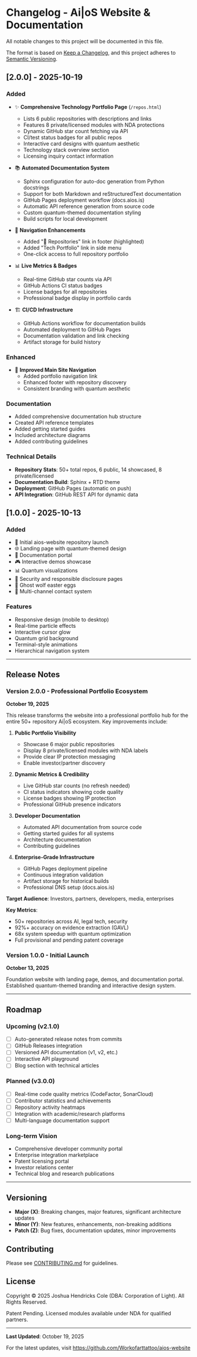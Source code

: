 # Changelog - Ai|oS Website & Documentation

All notable changes to this project will be documented in this file.

The format is based on [Keep a Changelog](https://keepachangelog.com/en/1.0.0/),
and this project adheres to [Semantic Versioning](https://semver.org/spec/v2.0.0.html).

## [2.0.0] - 2025-10-19

### Added
- ✨ **Comprehensive Technology Portfolio Page** (`/repos.html`)
  - Lists 6 public repositories with descriptions and links
  - Features 8 private/licensed modules with NDA protections
  - Dynamic GitHub star count fetching via API
  - CI/test status badges for all public repos
  - Interactive card designs with quantum aesthetic
  - Technology stack overview section
  - Licensing inquiry contact information

- 📚 **Automated Documentation System**
  - Sphinx configuration for auto-doc generation from Python docstrings
  - Support for both Markdown and reStructuredText documentation
  - GitHub Pages deployment workflow (docs.aios.is)
  - Automatic API reference generation from source code
  - Custom quantum-themed documentation styling
  - Build scripts for local development

- 🔗 **Navigation Enhancements**
  - Added "🔗 Repositories" link in footer (highlighted)
  - Added "Tech Portfolio" link in side menu
  - One-click access to full repository portfolio

- 📊 **Live Metrics & Badges**
  - Real-time GitHub star counts via API
  - GitHub Actions CI status badges
  - License badges for all repositories
  - Professional badge display in portfolio cards

- 🏗️ **CI/CD Infrastructure**
  - GitHub Actions workflow for documentation builds
  - Automated deployment to GitHub Pages
  - Documentation validation and link checking
  - Artifact storage for build history

### Enhanced
- 🎨 **Improved Main Site Navigation**
  - Added portfolio navigation link
  - Enhanced footer with repository discovery
  - Consistent branding with quantum aesthetic

### Documentation
- Added comprehensive documentation hub structure
- Created API reference templates
- Added getting started guides
- Included architecture diagrams
- Added contributing guidelines

### Technical Details
- **Repository Stats**: 50+ total repos, 6 public, 14 showcased, 8 private/licensed
- **Documentation Build**: Sphinx + RTD theme
- **Deployment**: GitHub Pages (automatic on push)
- **API Integration**: GitHub REST API for dynamic data

## [1.0.0] - 2025-10-13

### Added
- 🚀 Initial aios-website repository launch
- 🌐 Landing page with quantum-themed design
- 📖 Documentation portal
- 🎮 Interactive demos showcase
- 📊 Quantum visualizations
- 🔐 Security and responsible disclosure pages
- 👻 Ghost wolf easter eggs
- 📧 Multi-channel contact system

### Features
- Responsive design (mobile to desktop)
- Real-time particle effects
- Interactive cursor glow
- Quantum grid background
- Terminal-style animations
- Hierarchical navigation system

---

## Release Notes

### Version 2.0.0 - Professional Portfolio Ecosystem

**October 19, 2025**

This release transforms the website into a professional portfolio hub for the entire 50+ repository Ai|oS ecosystem. Key improvements include:

1. **Public Portfolio Visibility**
   - Showcase 6 major public repositories
   - Display 8 private/licensed modules with NDA labels
   - Provide clear IP protection messaging
   - Enable investor/partner discovery

2. **Dynamic Metrics & Credibility**
   - Live GitHub star counts (no refresh needed)
   - CI status indicators showing code quality
   - License badges showing IP protection
   - Professional GitHub presence indicators

3. **Developer Documentation**
   - Automated API documentation from source code
   - Getting started guides for all systems
   - Architecture documentation
   - Contributing guidelines

4. **Enterprise-Grade Infrastructure**
   - GitHub Pages deployment pipeline
   - Continuous integration validation
   - Artifact storage for historical builds
   - Professional DNS setup (docs.aios.is)

**Target Audience**: Investors, partners, developers, media, enterprises

**Key Metrics**:
- 50+ repositories across AI, legal tech, security
- 92%+ accuracy on evidence extraction (GAVL)
- 68x system speedup with quantum optimization
- Full provisional and pending patent coverage

### Version 1.0.0 - Initial Launch

**October 13, 2025**

Foundation website with landing page, demos, and documentation portal. Established quantum-themed branding and interactive design system.

---

## Roadmap

### Upcoming (v2.1.0)
- [ ] Auto-generated release notes from commits
- [ ] GitHub Releases integration
- [ ] Versioned API documentation (v1, v2, etc.)
- [ ] Interactive API playground
- [ ] Blog section with technical articles

### Planned (v3.0.0)
- [ ] Real-time code quality metrics (CodeFactor, SonarCloud)
- [ ] Contributor statistics and achievements
- [ ] Repository activity heatmaps
- [ ] Integration with academic/research platforms
- [ ] Multi-language documentation support

### Long-term Vision
- Comprehensive developer community portal
- Enterprise integration marketplace
- Patent licensing portal
- Investor relations center
- Technical blog and research publications

---

## Versioning

- **Major (X)**: Breaking changes, major features, significant architecture updates
- **Minor (Y)**: New features, enhancements, non-breaking additions
- **Patch (Z)**: Bug fixes, documentation updates, minor improvements

## Contributing

Please see [CONTRIBUTING.md](../CONTRIBUTING.md) for guidelines.

## License

Copyright © 2025 Joshua Hendricks Cole (DBA: Corporation of Light). All Rights Reserved.

Patent Pending. Licensed modules available under NDA for qualified partners.

---

**Last Updated**: October 19, 2025

For the latest updates, visit https://github.com/Workofarttattoo/aios-website
